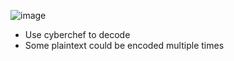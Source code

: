 ![image](https://github.com/user-attachments/assets/dea958cb-e8bc-4773-94e2-86b234cf357a)

- Use cyberchef to decode
- Some plaintext could be encoded multiple times
